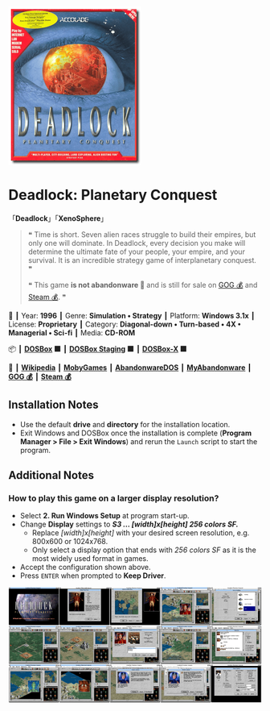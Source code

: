 ![](Thumbnail.png "application-thumbnail")

# Deadlock: Planetary Conquest

「**Deadlock**」「**XenoSphere**」

> ❝ Time is short. Seven alien races struggle to build their empires, but only one will dominate. In Deadlock, every decision you make will determine the ultimate fate of your people, your empire, and your survival. It is an incredible strategy game of interplanetary conquest. ❞
>
> ❝ This game **is not abandonware 🚫** and is still for sale on [GOG 💰](https://www.gog.com/en/game/deadlock_planetary_conquest) and [Steam 💰](https://store.steampowered.com/app/328440/Deadlock_Planetary_Conquest/). ❞
>

📌 ┃ Year: **1996** ┃ Genre: **Simulation • Strategy** ┃ Platform: **Windows 3.1x** ┃ License: **Proprietary** ┃ Category: **Diagonal-down • Turn-based • 4X • Managerial • Sci-fi** ┃ Media: **CD-ROM** 

📦 ┃ **[DOSBox](https://www.dosbox.com/) 🟩** ┃ **[DOSBox Staging](https://dosbox-staging.github.io/) 🟩** ┃ **[DOSBox-X](https://dosbox-x.com/) 🟩** 

📎 ┃ **[Wikipedia](https://en.wikipedia.org/wiki/Deadlock:_Planetary_Conquest)** ┃ **[MobyGames](https://www.mobygames.com/game/696/deadlock-planetary-conquest/)** ┃ **[AbandonwareDOS](https://www.abandonwaredos.com/abandonware-game.php?abandonware=Deadlock%3A+Planetary+Conquest&gid=2393)** ┃ **[MyAbandonware](https://www.myabandonware.com/game/deadlock-planetary-conquest-3in)** ┃ **[GOG 💰](https://www.gog.com/en/game/deadlock_planetary_conquest)** ┃ **[Steam 💰](https://store.steampowered.com/app/328440/Deadlock_Planetary_Conquest/)** 

## Installation Notes
- Use the default **drive** and **directory** for the installation location.
- Exit Windows and DOSBox once the installation is complete (**Program Manager > File > Exit Windows**) and rerun the `Launch` script to start the program.

## Additional Notes
### How to play this game on a larger display resolution?
- Select **2. Run Windows Setup** at program start-up.
- Change **Display** settings to _**S3 ... [width]x[height] 256 colors SF.**_
  - Replace *[width]x[height]* with your desired screen resolution, e.g. 800x600 or 1024x768.
  - Only select a display option that ends with *256 colors SF* as it is the most widely used format in games.
- Accept the configuration shown above.
- Press `ENTER` when prompted to **Keep Driver**.

![](Montage.png "Deadlock: Planetary Conquest")

